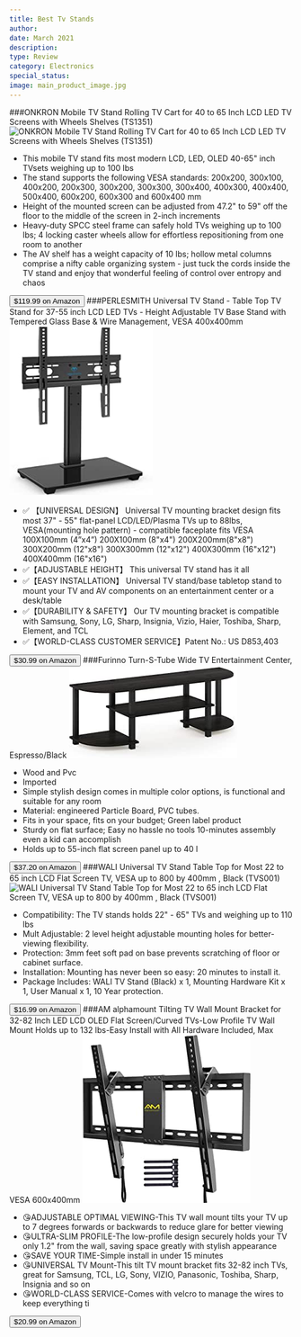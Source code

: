 ```yaml
---
title: Best Tv Stands
author: 
date: March 2021
description: 
type: Review
category: Electronics
special_status: 
image: main_product_image.jpg
---
```

###ONKRON Mobile TV Stand Rolling TV Cart for 40 to 65 Inch LCD LED TV Screens with Wheels Shelves (TS1351)
![ONKRON Mobile TV Stand Rolling TV Cart for 40 to 65 Inch LCD LED TV Screens with Wheels Shelves (TS1351)](https://images-na.ssl-images-amazon.com/images/I/61pJEb-pHeL.__AC_SX300_SY300_QL70_ML2_.jpg)
- This mobile TV stand fits most modern LCD, LED, OLED 40-65" inch TVsets weighing up to 100 lbs
- The stand supports the following VESA standards: 200x200, 300x100, 400x200, 200x300, 300x200, 300x300, 300x400, 400x300, 400x400, 500x400, 600x200, 600x300 and 600x400 mm
- Height of the mounted screen can be adjusted from 47.2" to 59" off the floor to the middle of the screen in 2-inch increments
- Heavy-duty SPCC steel frame can safely hold TVs weighing up to 100 lbs; 4 locking caster wheels allow for effortless repositioning from one room to another
- The AV shelf has a weight capacity of 10 lbs; hollow metal columns comprise a nifty cable organizing system - just tuck the cords inside the TV stand and enjoy that wonderful feeling of control over entropy and chaos

[<button class="button">$119.99 on Amazon</button>](https://www.amazon.com/gp/slredirect/picassoRedirect.html/ref=pa_sp_atf_aps_sr_pg1_1?ie=UTF8&adId=A0580670XVXBEJZPPGJT&url=%2FONKRON-Rolling-Screens-Shelves-TS1351%2Fdp%2FB085QL383L%2Fref%3Dsr_1_1_sspa%3Fdchild%3D1%26keywords%3Dtv%2Bstand%26qid%3D1614636653%26sr%3D8-1-spons%26psc%3D1&qualifier=1614636652&id=5595176522552620&widgetName=sp_atf)
###PERLESMITH Universal TV Stand - Table Top TV Stand for 37-55 inch LCD LED TVs - Height Adjustable TV Base Stand with Tempered Glass Base & Wire Management, VESA 400x400mm
![PERLESMITH Universal TV Stand - Table Top TV Stand for 37-55 inch LCD LED TVs - Height Adjustable TV Base Stand with Tempered Glass Base & Wire Management, VESA 400x400mm](./PERLESMITH.jpeg)
- ✅ 【UNIVERSAL DESIGN】 Universal TV mounting bracket design fits most 37" - 55" flat-panel LCD/LED/Plasma TVs up to 88lbs, VESA(mounting hole pattern) - compatible faceplate fits VESA 100X100mm (4”x4”) 200X100mm (8"x4") 200X200mm(8"x8") 300X200mm (12"x8") 300X300mm (12"x12") 400X300mm (16"x12") 400X400mm (16"x16")
- ✅【ADJUSTABLE HEIGHT】 This universal TV stand has it all
- ✅【EASY INSTALLATION】 Universal TV stand/base tabletop stand to mount your TV and AV components on an entertainment center or a desk/table
- ✅【DURABILITY & SAFETY】 Our TV mounting bracket is compatible with Samsung, Sony, LG, Sharp, Insignia, Vizio, Haier, Toshiba, Sharp, Element, and TCL
- ✅【WORLD-CLASS CUSTOMER SERVICE】Patent No.: US D853,403

[<button class="button">$30.99 on Amazon</button>](https://www.amazon.com/PERLESMITH-Universal-Stand-Adjustable-Management/dp/B077MJZ6ZG/ref=sr_1_2?dchild=1&keywords=tv+stand&qid=1614636653&sr=8-2)
###Furinno Turn-S-Tube Wide TV Entertainment Center, Espresso/Black
![Furinno Turn-S-Tube Wide TV Entertainment Center, Espresso/Black](./FurinnoTu.jpeg)
- Wood and Pvc
- Imported
- Simple stylish design comes in multiple color options, is functional and suitable for any room
- Material: engineered Particle Board, PVC tubes.
- Fits in your space, fits on your budget; Green label product
- Sturdy on flat surface; Easy no hassle no tools 10-minutes assembly even a kid can accomplish
- Holds up to 55-inch flat screen panel up to 40 l

[<button class="button">$37.20 on Amazon</button>](https://www.amazon.com/Furinno-11058EX-BK-Turn-S-Tube-Entertainment/dp/B00EDTE32K/ref=sr_1_3?dchild=1&keywords=tv+stand&qid=1614636653&sr=8-3)
###WALI Universal TV Stand Table Top for Most 22 to 65 inch LCD Flat Screen TV, VESA up to 800 by 400mm , Black (TVS001)
![WALI Universal TV Stand Table Top for Most 22 to 65 inch LCD Flat Screen TV, VESA up to 800 by 400mm , Black (TVS001)](https://images-na.ssl-images-amazon.com/images/I/715cK8BTg2L.__AC_SX300_SY300_QL70_ML2_.jpg)
- Compatibility: The TV stands holds 22" - 65" TVs and weighing up to 110 lbs
- Mult Adjustable: 2 level height adjustable mounting holes for better-viewing flexibility.
- Protection: 3mm feet soft pad on base prevents scratching of floor or cabinet surface.
- Installation: Mounting has never been so easy: 20 minutes to install it.
- Package Includes: WALI TV Stand (Black) x 1, Mounting Hardware Kit x 1, User Manual x 1, 10 Year protection.

[<button class="button">$16.99 on Amazon</button>](https://www.amazon.com/WALI-Universal-Stand-Screen-TVS001/dp/B01HE1IVNA/ref=sr_1_4?dchild=1&keywords=tv+stand&qid=1614636653&sr=8-4)
###AM alphamount Tilting TV Wall Mount Bracket for 32-82 Inch LED LCD OLED Flat Screen/Curved TVs-Low Profile TV Wall Mount Holds up to 132 lbs-Easy Install with All Hardware Included, Max VESA 600x400mm
![AM alphamount Tilting TV Wall Mount Bracket for 32-82 Inch LED LCD OLED Flat Screen/Curved TVs-Low Profile TV Wall Mount Holds up to 132 lbs-Easy Install with All Hardware Included, Max VESA 600x400mm](./AMalphamo.jpeg)
- 😘ADJUSTABLE OPTIMAL VIEWING-This TV wall mount tilts your TV up to 7 degrees forwards or backwards to reduce glare for better viewing
- 😘ULTRA-SLIM PROFILE-The low-profile design securely holds your TV only 1.2" from the wall, saving space greatly with stylish appearance
- 😘SAVE YOUR TIME-Simple install in under 15 minutes
- 😘UNIVERSAL TV Mount-This tilt TV mount bracket fits 32-82 inch TVs, great for Samsung, TCL, LG, Sony, VIZIO, Panasonic, Toshiba, Sharp, Insignia and so on
- 😘WORLD-CLASS SERVICE-Comes with velcro to manage the wires to keep everything ti

[<button class="button">$20.99 on Amazon</button>](https://www.amazon.com/AM-alphamount-lbs-Easy-Hardware-600x400mm/dp/B08765RDRD/ref=sxin_11_trfob_1?cv_ct_cx=tv+stand&dchild=1&keywords=tv+stand&pd_rd_i=B08765RDRD&pd_rd_r=f98499cc-ff11-42c6-b15f-f52a04e999c7&pd_rd_w=2XCHi&pd_rd_wg=mpVPg&pf_rd_p=dff4df0f-9209-4529-b092-2f5171681cdf&pf_rd_r=41N0DN9556P12MST4D19&qid=1614636653&sr=1-1-fcc74f9e-0165-48d2-a9e1-f41ea92a035c)
